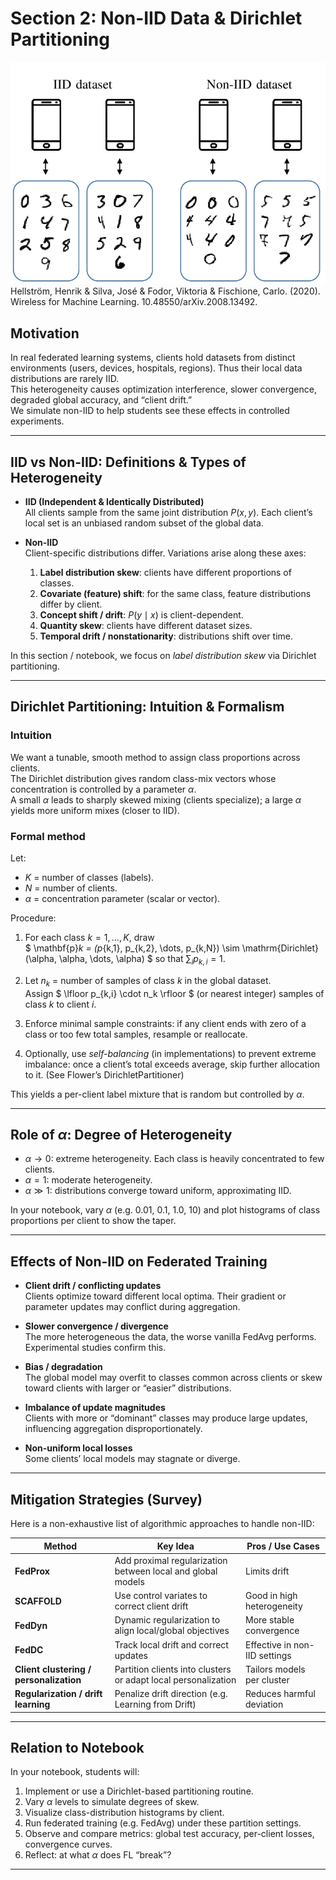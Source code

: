 # Section 2: Non-IID Data & Dirichlet Partitioning
![IID image](https://github.com/ahoop004/T3-Ciders-FL/blob/main/2_IID_Concepts/iid_1.png)
Hellström, Henrik & Silva, José & Fodor, Viktoria & Fischione, Carlo. (2020). Wireless for Machine Learning. 10.48550/arXiv.2008.13492. 
## Motivation

In real federated learning systems, clients hold datasets from distinct environments (users, devices, hospitals, regions). Thus their local data distributions are rarely IID.  
This heterogeneity causes optimization interference, slower convergence, degraded global accuracy, and “client drift.”  
We simulate non-IID to help students see these effects in controlled experiments.

---

## IID vs Non-IID: Definitions & Types of Heterogeneity

- **IID (Independent & Identically Distributed)**  
  All clients sample from the same joint distribution $P(x, y)$. Each client’s local set is an unbiased random subset of the global data.

- **Non-IID**  
  Client-specific distributions differ. Variations arise along these axes:

  1. **Label distribution skew**: clients have different proportions of classes.  
  2. **Covariate (feature) shift**: for the same class, feature distributions differ by client.  
  3. **Concept shift / drift**: $P(y \mid x)$ is client-dependent.  
  4. **Quantity skew**: clients have different dataset sizes.  
  5. **Temporal drift / nonstationarity**: distributions shift over time.

In this section / notebook, we focus on *label distribution skew* via Dirichlet partitioning.

---

## Dirichlet Partitioning: Intuition & Formalism

### Intuition

We want a tunable, smooth method to assign class proportions across clients.  
The Dirichlet distribution gives random class-mix vectors whose concentration is controlled by a parameter $\alpha$.  
A small $\alpha$ leads to sharply skewed mixing (clients specialize); a large $\alpha$ yields more uniform mixes (closer to IID).

### Formal method

Let:

- $K$ = number of classes (labels).  
- $N$ = number of clients.  
- $\alpha$ = concentration parameter (scalar or vector).  

Procedure:

1. For each class $k = 1,\dots,K$, draw  
   $
     \mathbf{p}_k = (p_{k,1}, p_{k,2}, \dots, p_{k,N}) \sim \mathrm{Dirichlet}(\alpha, \alpha, \dots, \alpha)
   $
   so that $\sum_i p_{k,i} = 1$.  

2. Let $n_k$ = number of samples of class $k$ in the global dataset.  
   Assign $ \lfloor p_{k,i} \cdot n_k \rfloor $ (or nearest integer) samples of class $k$ to client $i$.  

3. Enforce minimal sample constraints: if any client ends with zero of a class or too few total samples, resample or reallocate.  

4. Optionally, use *self-balancing* (in implementations) to prevent extreme imbalance: once a client’s total exceeds average, skip further allocation to it. (See Flower’s DirichletPartitioner) 

This yields a per-client label mixture that is random but controlled by $\alpha$.

---

## Role of $\alpha$: Degree of Heterogeneity

- $\alpha \to 0$: extreme heterogeneity. Each class is heavily concentrated to few clients.  
- $\alpha = 1$: moderate heterogeneity.  
- $\alpha \gg 1$: distributions converge toward uniform, approximating IID.  

In your notebook, vary $\alpha$ (e.g. 0.01, 0.1, 1.0, 10) and plot histograms of class proportions per client to show the taper.

---

## Effects of Non-IID on Federated Training

- **Client drift / conflicting updates**  
  Clients optimize toward different local optima. Their gradient or parameter updates may conflict during aggregation.

- **Slower convergence / divergence**  
  The more heterogeneous the data, the worse vanilla FedAvg performs. Experimental studies confirm this. 

- **Bias / degradation**  
  The global model may overfit to classes common across clients or skew toward clients with larger or “easier” distributions.

- **Imbalance of update magnitudes**  
  Clients with more or “dominant” classes may produce large updates, influencing aggregation disproportionately.

- **Non-uniform local losses**  
  Some clients’ local models may stagnate or diverge.

---

## Mitigation Strategies (Survey)

Here is a non-exhaustive list of algorithmic approaches to handle non-IID:

| Method | Key Idea | Pros / Use Cases |
|---|---|---|
| **FedProx** | Add proximal regularization between local and global models | Limits drift |
| **SCAFFOLD** | Use control variates to correct client drift | Good in high heterogeneity |
| **FedDyn** | Dynamic regularization to align local/global objectives | More stable convergence |
| **FedDC** | Track local drift and correct updates | Effective in non-IID settings |
| **Client clustering / personalization** | Partition clients into clusters or adapt local personalization | Tailors models per cluster  |
| **Regularization / drift learning** | Penalize drift direction (e.g. Learning from Drift)  | Reduces harmful deviation |

---

## Relation to Notebook

In your notebook, students will:

1. Implement or use a Dirichlet-based partitioning routine.  
2. Vary $\alpha$ levels to simulate degrees of skew.  
3. Visualize class-distribution histograms by client.  
4. Run federated training (e.g. FedAvg) under these partition settings.  
5. Observe and compare metrics: global test accuracy, per-client losses, convergence curves.  
6. Reflect: at what $\alpha$ does FL “break”?


---


